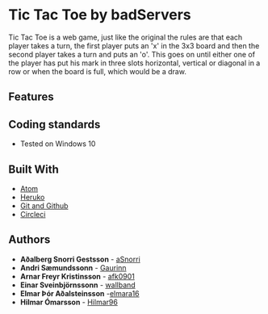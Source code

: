 # Tic Tac Toe by badServers

Tic Tac Toe is a web game, just like the original the rules are that each player takes a turn, the first player puts an 'x' in the 3x3 board and then the second player takes a turn and puts an 'o'. This goes on until either one of the player has put his mark in three slots horizontal, vertical or diagonal in a row or when the board is full, which would be a draw.

## Features


## Coding standards

* Tested on Windows 10

## Built With

* [Atom](https://atom.io/)  
* [Heruko](https://dashboard.heroku.com/apps)
* [Git and Github](https://github.com/)
* [Circleci](https://circleci.com/)


## Authors

* **Aðalberg Snorri Gestsson** - [aSnorri](https://github.com/aSnorri)
* **Andri Sæmundssonn** - [Gaurinn](https://github.com/Gaurinn)
* **Arnar Freyr Kristinsson** - [afk0901](https://github.com/afk0901)
* **Einar Sveinbjörnssonn** - [wallband](https://github.com/wallband)
* **Elmar Þór Aðalsteinsson** -[elmara16](https://github.com/elmara16)
* **Hilmar Ómarsson** - [Hilmar96](https://github.com/Hilmar96)
